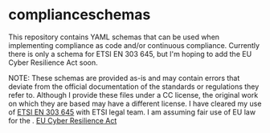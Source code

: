 # complianceschemas

This repository contains YAML schemas that can be used when implementing compliance as code and/or continuous compliance. Currently there is only a schema for ETSI EN 303 645, but I'm hoping to add the EU Cyber Resilience Act soon. 

NOTE: These schemas are provided as-is and may contain errors that deviate from the official documentation of the standards or regulations they refer to. Although I provide these files under a CC license, the original work on which they are based may have a different license. I have cleared my use of [ETSI EN 303 645](https://www.etsi.org/deliver/etsi_en/303600_303699/303645/02.01.01_60/en_303645v020101p.pdf) with ETSI legal team. I am assuming fair use of EU law for the . 
[EU Cyber Resilience Act](https://data.consilium.europa.eu/doc/document/PE-100-2023-INIT/en/pdf)
